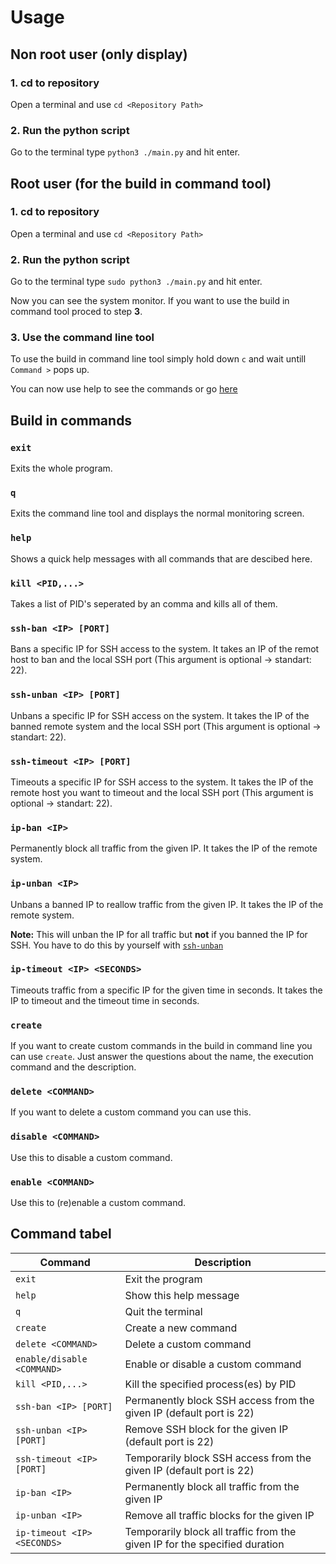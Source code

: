 # Usage

## Non root user (only display)
### 1. cd to repository
Open a terminal and use ```cd <Repository Path>```

### 2. Run the python script
Go to the terminal type ```python3 ./main.py``` and hit enter.

## Root user (for the build in command tool)
### 1. cd to repository
Open a terminal and use ```cd <Repository Path>```

### 2. Run the python script
Go to the terminal type ```sudo python3 ./main.py``` and hit enter.

Now you can see the system monitor. If you want to use the build in command tool proced to step **3**.

### 3. Use the command line tool
To use the build in command line tool simply hold  down ```c``` and wait untill ```Command >``` pops up.

You can now use help to see the commands or go [here](#build-in-commands)

## Build in commands
### `exit`
Exits the whole program.

### `q`
Exits the command line tool and displays the normal monitoring screen.

### `help`
Shows a quick help messages with all commands that are descibed here.

### `kill <PID,...>`
Takes a list of PID's seperated by an comma and kills all of them.

### `ssh-ban <IP> [PORT]`
Bans a specific IP for SSH access to the system. It takes an IP of the remot host to ban and the local SSH port (This argument is optional -> standart: 22).

### `ssh-unban <IP> [PORT]`
Unbans a specific IP for SSH access on the system. It takes the IP of the banned remote system and the local SSH port (This argument is optional -> standart: 22).

### `ssh-timeout <IP> [PORT]`
Timeouts a specific IP for SSH access to the system. It takes the IP of the remote host you want to timeout and the local SSH port (This argument is optional -> standart: 22).

### `ip-ban <IP>`
Permanently block all traffic from the given IP. It takes the IP of the remote system.

### `ip-unban <IP>`
Unbans a banned IP to reallow traffic from the given IP. It takes the IP of the remote system.

**Note:** This will unban the IP for all traffic but **not** if you banned the IP for SSH. You have to do this by yourself with [`ssh-unban`](#ssh-unban-ip-port)

### `ip-timeout <IP> <SECONDS>`
Timeouts traffic from a specific IP for the given time in seconds. It takes the IP to timeout and the timeout time in seconds.

### `create`
If you want to create custom commands in the build in command line you can use `create`. Just answer the questions about the name, the execution command and the description.

### `delete <COMMAND>`
If you want to delete a custom command you can use this.

### `disable <COMMAND>`
Use this to disable a custom command. 

### `enable <COMMAND>`
Use this to (re)enable a custom command.

## Command tabel
| Command                       | Description                                                                 |
|------------------------------|-----------------------------------------------------------------------------|
| `exit`                         | Exit the program                                                           |
| `help`                        | Show this help message                                                     |
| `q`                           | Quit the terminal                                                          |
| `create`                      | Create a new command                                                       |
| `delete <COMMAND>`            | Delete a custom command                                                    |
| `enable/disable <COMMAND>`    | Enable or disable a custom command                                         |
| `kill <PID,...>`              | Kill the specified process(es) by PID                                      |
| `ssh-ban <IP> [PORT]`         | Permanently block SSH access from the given IP (default port is 22)        |
| `ssh-unban <IP> [PORT]`       | Remove SSH block for the given IP (default port is 22)                     |
| `ssh-timeout <IP> [PORT]`     | Temporarily block SSH access from the given IP (default port is 22)        |
| `ip-ban <IP>`                 | Permanently block all traffic from the given IP                            |
| `ip-unban <IP>`               | Remove all traffic blocks for the given IP                                 |
| `ip-timeout <IP> <SECONDS>`   | Temporarily block all traffic from the given IP for the specified duration |

